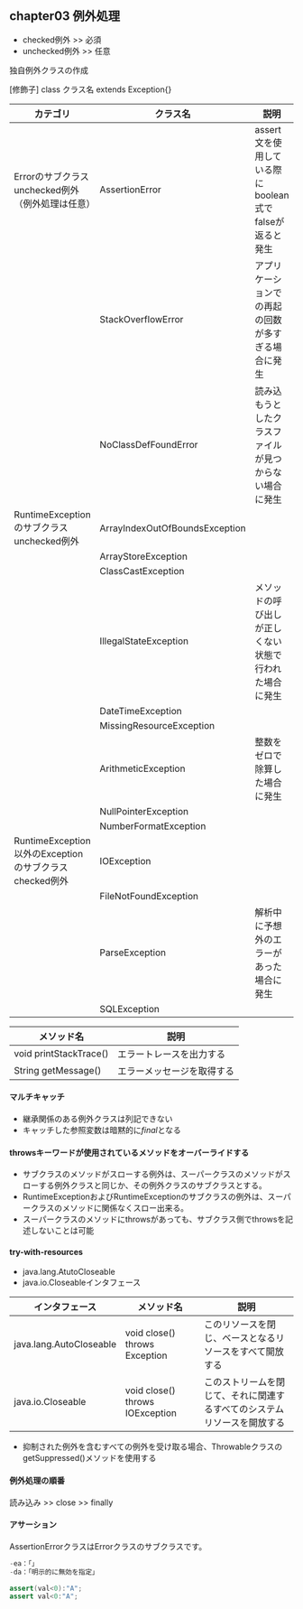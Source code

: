 ## chapter03 例外処理

- checked例外 >> 必須
- unchecked例外 >> 任意

独自例外クラスの作成

[修飾子] class クラス名 extends Exception{}

|カテゴリ|クラス名|説明|
|---|---|---|
|Errorのサブクラス  unchecked例外（例外処理は任意）|AssertionError|assert文を使用している際にboolean式でfalseが返ると発生|
||StackOverflowError|アプリケーションでの再起の回数が多すぎる場合に発生|
||NoClassDefFoundError|読み込もうとしたクラスファイルが見つからない場合に発生|
|RuntimeExceptionのサブクラス  unchecked例外|ArrayIndexOutOfBoundsException||
||ArrayStoreException||
||ClassCastException||
||IllegalStateException|メソッドの呼び出しが正しくない状態で行われた場合に発生|
||DateTimeException||
||MissingResourceException||
||ArithmeticException|整数をゼロで除算した場合に発生|
||NullPointerException||
||NumberFormatException||
|RuntimeException以外のExceptionのサブクラス  checked例外|IOException||
||FileNotFoundException||
||ParseException|解析中に予想外のエラーがあった場合に発生|
||SQLException||

|メソッド名|説明|
|---|---|
|void printStackTrace()|エラートレースを出力する|
|String getMessage()|エラーメッセージを取得する|

#### マルチキャッチ
- 継承関係のある例外クラスは列記できない
- キャッチした参照変数は暗黙的に*final*となる

#### throwsキーワードが使用されているメソッドをオーバーライドする
- サブクラスのメソッドがスローする例外は、スーパークラスのメソッドがスローする例外クラスと同じか、その例外クラスのサブクラスとする。
- RuntimeExceptionおよびRuntimeExceptionのサブクラスの例外は、スーパークラスのメソッドに関係なくスロー出来る。
- スーパークラスのメソッドにthrowsがあっても、サブクラス側でthrowsを記述しないことは可能

#### try-with-resources
- java.lang.AtutoCloseable
- java.io.Closeableインタフェース

|インタフェース|メソッド名|説明|
|---|---|---|
|java.lang.AutoCloseable|void close() throws Exception|このリソースを閉じ、ベースとなるリソースをすべて開放する|
|java.io.Closeable|void close() throws IOException|このストリームを閉じて、それに関連するすべてのシステムリソースを開放する|

- 抑制された例外を含むすべての例外を受け取る場合、ThrowableクラスのgetSuppressed()メソッドを使用する


#### 例外処理の順番
読み込み >> close >> finally

#### アサーション
AssertionErrorクラスはErrorクラスのサブクラスです。

```java
-ea：「」
-da：「明示的に無効を指定」

assert(val<0):"A";
assert val<0:"A";
```
